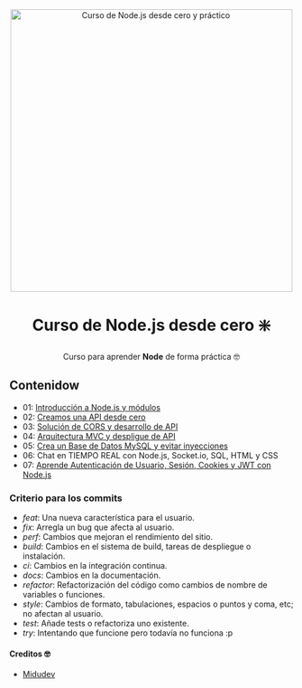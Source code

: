 <div align="center">
    <img alt="Curso de Node.js desde cero y práctico" src="https://github-production-user-asset-6210df.s3.amazonaws.com/1561955/254806429-8ff74316-d49e-4358-8b1e-07d7b5a64ed4.jpeg" width="500">

# Curso de Node.js desde cero ❇️
Curso para aprender **Node** de forma práctica 🤓
</div>

## Contenidow
- 01: [Introducción a Node.js y módulos](https://github.com/JuaniPucheta/Course-NodeJS/tree/main/01-Introduccion-y-primeros-pasos)
- 02: [Creamos una API desde cero](https://github.com/JuaniPucheta/Course-NodeJS/tree/main/02-API-con-Express-desde-cero)
- 03: [Solución de CORS y desarrollo de API](https://github.com/JuaniPucheta/Course-NodeJS/tree/main/03-CORS-y-API-REST-con-Express)
- 04: [Arquitectura MVC y despligue de API](https://github.com/JuaniPucheta/Course-NodeJS/tree/main/04-MVC-y-Despliegue-API-REST)
- 05: [Crea un Base de Datos MySQL y evitar inyecciones](https://github.com/JuaniPucheta/Course-NodeJS/tree/main/05-bbdd-buenas-practicas)
- 06: Chat en TIEMPO REAL con Node.js, Socket.io, SQL, HTML y CSS
- 07: [Aprende Autenticación de Usuario, Sesión, Cookies y JWT con Node.js](https://github.com/JuaniPucheta/Course-NodeJS/tree/main/07%20Auth%20user%2C%20session%2C%20cookies%20y%20jwt)

### Criterio para los commits
- *feat*: Una nueva característica para el usuario.
- *fix*: Arregla un bug que afecta al usuario.
- *perf*: Cambios que mejoran el rendimiento del sitio.
- *build*: Cambios en el sistema de build, tareas de despliegue o instalación.
- *ci*: Cambios en la integración continua.
- *docs*: Cambios en la documentación.
- *refactor*: Refactorización del código como cambios de nombre de variables o funciones.
- *style*: Cambios de formato, tabulaciones, espacios o puntos y coma, etc; no afectan al usuario.
- *test*: Añade tests o refactoriza uno existente.
- *try*: Intentando que funcione pero todavía no funciona :p

<!-- hacer un creditos -->
#### Creditos 🤓
- [Midudev](https://github.com/midudev/curso-node-js)